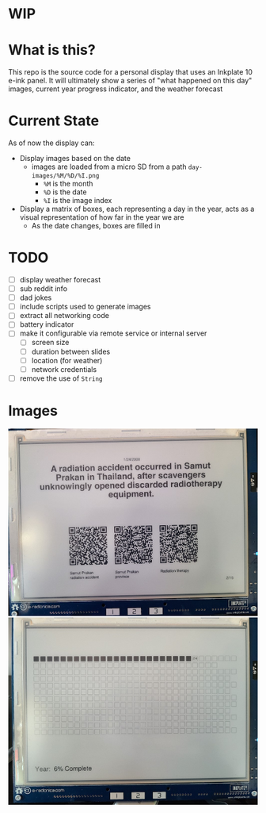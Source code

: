 # WIP

# What is this?

This repo is the source code for a personal display that uses an Inkplate 10 e-ink panel. It will ultimately show a series of "what happened on this day" images, current year progress indicator, and the weather forecast

# Current State

As of now the display can:

- Display images based on the date
  - images are loaded from a micro SD from a path `day-images/%M/%D/%I.png`
    - `%M` is the month
    - `%D` is the date
    - `%I` is the image index
- Display a matrix of boxes, each representing a day in the year, acts as a visual representation of how far in the year we are
  - As the date changes, boxes are filled in

# TODO

- [ ] display weather forecast
- [ ] sub reddit info
- [ ] dad jokes
- [ ] include scripts used to generate images
- [ ] extract all networking code
- [ ] battery indicator
- [ ] make it configurable via remote service or internal server
  - [ ] screen size
  - [ ] duration between slides
  - [ ] location (for weather)
  - [ ] network credentials
- [ ] remove the use of `String`

# Images

![On this day](./images/on-this-day.jpg "On This Day")
![Year progress](./images/year.jpg "Year Progress")
